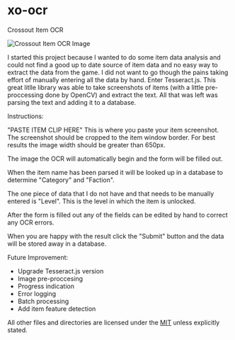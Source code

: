 # xo-ocr
Crossout Item OCR

![Crossout Item OCR Image](https://i.imgur.com/FDNT8Uw.png "Crossout Item OCR")

I started this project because I wanted to do some item data analysis and could not find a good up to date source of item data and no easy way to extract the data from the game. I did not want to go though the pains taking effort of manually entering all the data by hand. Enter Tesseract.js. This great litlle library was able to take screenshots of items (with a little pre-proccessing done by OpenCV) and extract the text. All that was left was parsing the text and adding it to a database.

Instructions:

"PASTE ITEM CLIP HERE"
This is where you paste your item screenshot. The screenshot should be cropped to the item window border. For best results the image width should be greater than 650px.

The image the OCR will automatically begin and the form will be filled out.

When the item name has been parsed it will be looked up in a database to determine "Category" and "Faction".

The one piece of data that I do not have and that needs to be manually entered is "Level". This is the level in which the item is unlocked.

After the form is filled out any of the fields can be edited by hand to correct any OCR errors.

When you are happy with the result click the "Submit" button and the data will be stored away in a database.

Future Improvement:
- Upgrade Tesseract.js version
- Image pre-proccesing
- Progress indication
- Error logging
- Batch processing
- Add item feature detection

All other files and directories are licensed under the [MIT](http://www.opensource.org/licenses/mit-license.php) unless explicitly stated.